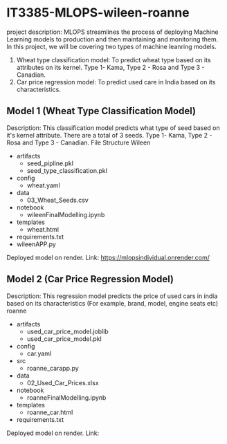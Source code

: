 # IT3385-MLOPS-wileen-roanne
project description: 
MLOPS streamlines the process of deploying Machine Learning models to production and then maintaining and monitoring them. In this project, we will be covering two types of machine leanring models.
1. Wheat type classification model: To predict wheat type based on its attributes on its kernel. Type 1- Kama, Type 2 - Rosa and Type 3 - Canadian.
2. Car price regression model: To predict used care in India based on its characteristics.

## Model 1 (Wheat Type Classification Model)
Description: This classification model predicts what type of seed based on it's kernel attribute. There are a total of 3 seeds. Type 1- Kama, Type 2 - Rosa and Type 3 - Canadian.
File Structure
Wileen
- artifacts
  - seed_pipline.pkl
  - seed_type_classification.pkl
- config
  - wheat.yaml
- data
  - 03_Wheat_Seeds.csv
- notebook
  - wileenFinalModelling.ipynb
- templates
  - wheat.html
- requirements.txt
- wileenAPP.py

Deployed model on render. Link: https://mlopsindividual.onrender.com/ 

## Model 2 (Car Price Regression Model)
Description: This regression model predicts the price of used cars in india based on its characteristics (For example, brand, model, engine seats etc)  
roanne
- artifacts
  - used_car_price_model.joblib
  - used_car_price_model.pkl
- config
  - car.yaml
- src
  - roanne_carapp.py
- data
  - 02_Used_Car_Prices.xlsx
- notebook
  - roanneFinalModelling.ipynb
- templates
  - roanne_car.html
- requirements.txt

Deployed model on render. Link: 


